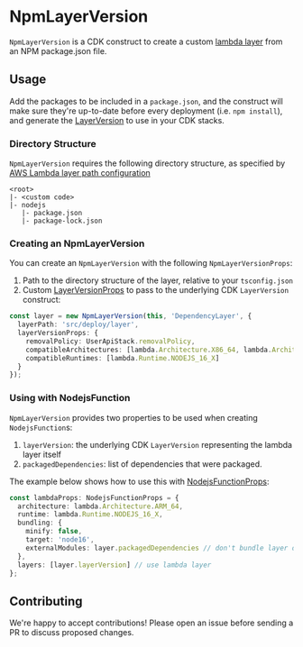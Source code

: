 # NpmLayerVersion

`NpmLayerVersion` is a CDK construct to create a custom [lambda layer](https://docs.aws.amazon.com/lambda/latest/dg/configuration-layers.html) from an NPM package.json file.

## Usage

Add the packages to be included in a `package.json`, and the construct will make sure they're up-to-date before every deployment (i.e. `npm install`), and generate the [LayerVersion](https://docs.aws.amazon.com/cdk/api/v2/docs/aws-cdk-lib.aws_lambda.LayerVersion.html) to use in your CDK stacks.

### Directory Structure

`NpmLayerVersion` requires the following directory structure, as specified by [AWS Lambda layer path configuration](https://docs.aws.amazon.com/lambda/latest/dg/configuration-layers.html#configuration-layers-path)

```
<root>
|- <custom code>
|- nodejs
   |- package.json
   |- package-lock.json
```

### Creating an NpmLayerVersion

You can create an `NpmLayerVersion` with the following `NpmLayerVersionProps`:

1. Path to the directory structure of the layer, relative to your `tsconfig.json`
2. Custom [LayerVersionProps](https://docs.aws.amazon.com/cdk/api/v2/docs/aws-cdk-lib.aws_lambda.LayerVersionProps.html) to pass to the underlying CDK `LayerVersion` construct:

```typescript
const layer = new NpmLayerVersion(this, 'DependencyLayer', {
  layerPath: 'src/deploy/layer',
  layerVersionProps: {
    removalPolicy: UserApiStack.removalPolicy,
    compatibleArchitectures: [lambda.Architecture.X86_64, lambda.Architecture.ARM_64],
    compatibleRuntimes: [lambda.Runtime.NODEJS_16_X]
  }
});
```

### Using with NodejsFunction

`NpmLayerVersion` provides two properties to be used when creating `NodejsFunction`s:

1. `layerVersion`: the underlying CDK `LayerVersion` representing the lambda layer itself
2. `packagedDependencies`: list of dependencies that were packaged.

The example below shows how to use this with [NodejsFunctionProps](https://docs.aws.amazon.com/cdk/api/v2/docs/aws-cdk-lib.aws_lambda_nodejs.NodejsFunctionProps.html):

```typescript
const lambdaProps: NodejsFunctionProps = {
  architecture: lambda.Architecture.ARM_64,
  runtime: lambda.Runtime.NODEJS_16_X,
  bundling: {
    minify: false,
    target: 'node16',
    externalModules: layer.packagedDependencies // don't bundle layer dependencies in lambda
  },
  layers: [layer.layerVersion] // use lambda layer
};
```

## Contributing

We're happy to accept contributions! Please open an issue before sending a PR to discuss proposed changes.
